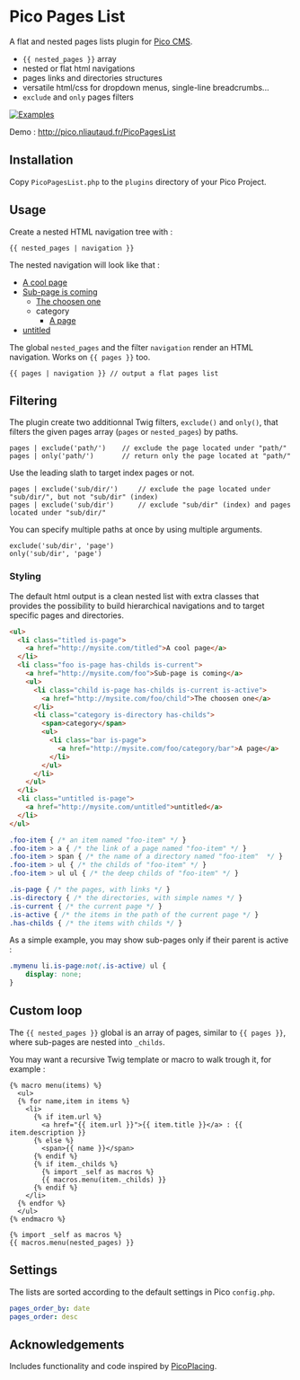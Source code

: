 # Pico Pages List

A flat and nested pages lists plugin for [Pico CMS](http://picocms.org).

- `{{ nested_pages }}` array
- nested or flat html navigations
- pages links and directories structures
- versatile html/css for dropdown menus, single-line breadcrumbs...
- `exclude` and `only` pages filters

[![Examples](examples/capture.png)](http://pico.nliautaud.fr/PicoPagesList)

Demo : http://pico.nliautaud.fr/PicoPagesList

## Installation

Copy `PicoPagesList.php` to the `plugins` directory of your Pico Project.

## Usage

Create a nested HTML navigation tree with :

```twig
{{ nested_pages | navigation }}
```

The nested navigation will look like that :

* [A cool page]()
* [Sub-page is coming]()
	* [The choosen one]()
	* category
		* [A page]()
* [untitled]()

The global `nested_pages` and the filter `navigation` render an HTML navigation. Works on `{{ pages }}` too.

```twig
{{ pages | navigation }} // output a flat pages list
```

## Filtering

The plugin create two additionnal Twig filters, `exclude()` and `only()`, that filters the given pages array (`pages` or `nested_pages`) by paths.

```twig
pages | exclude('path/')    // exclude the page located under "path/"
pages | only('path/')       // return only the page located at "path/"
```

Use the leading slath to target index pages or not.

```twig
pages | exclude('sub/dir/')     // exclude the page located under "sub/dir/", but not "sub/dir" (index)
pages | exclude('sub/dir')      // exclude "sub/dir" (index) and pages located under "sub/dir/"
```

You can specify multiple paths at once by using multiple arguments.

```twig
exclude('sub/dir', 'page')
only('sub/dir', 'page')
```

### Styling

The default html output is a clean nested list with extra classes that provides the possibility to build hierarchical navigations and to target specific pages and directories.

```html
<ul>
  <li class="titled is-page">
    <a href="http://mysite.com/titled">A cool page</a>
  </li>
  <li class="foo is-page has-childs is-current">
    <a href="http://mysite.com/foo">Sub-page is coming</a>
    <ul>
      <li class="child is-page has-childs is-current is-active">
        <a href="http://mysite.com/foo/child">The choosen one</a>
      </li>
      <li class="category is-directory has-childs">
        <span>category</span>
        <ul>
          <li class="bar is-page">
            <a href="http://mysite.com/foo/category/bar">A page</a>
          </li>
        </ul>
      </li>
    </ul>
  </li>
  <li class="untitled is-page">
    <a href="http://mysite.com/untitled">untitled</a>
  </li>
</ul>
```

```css
.foo-item { /* an item named "foo-item" */ }
.foo-item > a { /* the link of a page named "foo-item" */ }
.foo-item > span { /* the name of a directory named "foo-item"  */ }
.foo-item > ul { /* the childs of "foo-item" */ }
.foo-item > ul ul { /* the deep childs of "foo-item" */ }

.is-page { /* the pages, with links */ }
.is-directory { /* the directories, with simple names */ }
.is-current { /* the current page */ }
.is-active { /* the items in the path of the current page */ }
.has-childs { /* the items with childs */ }
```

As a simple example, you may show sub-pages only if their parent is active :

```css
.mymenu li.is-page:not(.is-active) ul {
    display: none;
}
```

## Custom loop

The `{{ nested_pages }}` global is an array of pages, similar to `{{ pages }}`, where sub-pages are nested into `_childs`.

You may want a recursive Twig template or macro to walk trough it, for example :

```twig
{% macro menu(items) %}
  <ul>
  {% for name,item in items %}
    <li>
      {% if item.url %}
        <a href="{{ item.url }}">{{ item.title }}</a> : {{ item.description }}
      {% else %}
        <span>{{ name }}</span>
      {% endif %}
      {% if item._childs %}
        {% import _self as macros %}
        {{ macros.menu(item._childs) }}
      {% endif %}
    </li>
  {% endfor %}
  </ul>
{% endmacro %}

{% import _self as macros %}
{{ macros.menu(nested_pages) }}
```

## Settings

The lists are sorted according to the default settings in Pico `config.php`.

```yml
pages_order_by: date
pages_order: desc
```

## Acknowledgements

Includes functionality and code inspired by [PicoPlacing](https://github.com/ufgum/Pico-Placing).